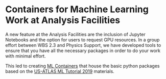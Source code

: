 # Containers for Machine Learning Work at Analysis Facilities

A new feature at the Analysis Facilities are the inclusion of Jupyter Notebooks
and the option for users to request GPU resources. In a group effort between WBS
2.3 and Physics Support, we have developed tools to ensure that you have all the
necessary packages in order to do your work with minimal effort.

This led to creating
<a href="https://github.com/usatlas/ML-Containers/blob/main/ml-images-ReadMe.md">ML
Containers</a> that house the basic python packages based on the
<a href="https://github.com/usatlas-ml-training" target="_blank" rel="noopener noreferrer">
US-ATLAS ML Tutorial 2019</a> materials.
